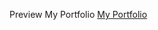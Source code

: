 Preview My Portfolio
[My Portfolio](https://htmlpreview.github.io/?https://github.com/sana-dev/Potfolio/blob/main/index.html)

